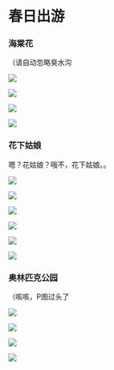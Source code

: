 # 春日出游

### 海棠花

（请自动忽略臭水沟

![](https://fudongdong-statics.oss-cn-beijing.aliyuncs.com/images/20220411/11fd0953186043fda7bf577c04f7dd8c.png?x-oss-process=image/resize,w_800/quality,q_80)

![](https://fudongdong-statics.oss-cn-beijing.aliyuncs.com/images/20220411/b66313a265664a38a2426e043dcb2bc3.png?x-oss-process=image/resize,w_800/quality,q_80)

![](https://fudongdong-statics.oss-cn-beijing.aliyuncs.com/images/20220411/233721b11c8a438da4567f2583372eb5.png?x-oss-process=image/resize,w_800/quality,q_80)

![](https://fudongdong-statics.oss-cn-beijing.aliyuncs.com/images/20220411/0f3bec81bb1a4ee68bef186589fc8472.png?x-oss-process=image/resize,w_800/quality,q_80)


### 花下姑娘

嗯？花姑娘？哦不，花下姑娘。。

![](https://fudongdong-statics.oss-cn-beijing.aliyuncs.com/images/20220411/607e03f3ea6748409a8d771d431a1dac.png?x-oss-process=image/resize,w_800/quality,q_80)

![](https://fudongdong-statics.oss-cn-beijing.aliyuncs.com/images/20220411/d93844443d894dcea6cd32a498a8119a.png?x-oss-process=image/resize,w_800/quality,q_80)

![](https://fudongdong-statics.oss-cn-beijing.aliyuncs.com/images/20220411/4980dc03b93445838763eda01b713f0b.png?x-oss-process=image/resize,w_800/quality,q_80)

![](https://fudongdong-statics.oss-cn-beijing.aliyuncs.com/images/20220411/5b30c7640473434f839a939fba242282.png?x-oss-process=image/resize,w_800/quality,q_80)

![](https://fudongdong-statics.oss-cn-beijing.aliyuncs.com/images/20220411/8e8f808e1ecb48ddbf6727ae6ad596be.png?x-oss-process=image/resize,w_800/quality,q_80)

![](https://fudongdong-statics.oss-cn-beijing.aliyuncs.com/images/20220411/6b8b9be7595b4cc3ad05bf4ae977b8ae.png?x-oss-process=image/resize,w_800/quality,q_80)


### 奥林匹克公园

（咳咳，P图过头了

![](https://fudongdong-statics.oss-cn-beijing.aliyuncs.com/images/20220411/8339350e2ed944599b1033608d0c112c.png?x-oss-process=image/resize,w_800/quality,q_80)

![](https://fudongdong-statics.oss-cn-beijing.aliyuncs.com/images/20220411/a0e676d11d32479db51fbb286727226c.png?x-oss-process=image/resize,w_800/quality,q_80)

![](https://fudongdong-statics.oss-cn-beijing.aliyuncs.com/images/20220411/63d01ba7c54342c4b91e0d48ae81ec0a.png?x-oss-process=image/resize,w_800/quality,q_80)

![](https://fudongdong-statics.oss-cn-beijing.aliyuncs.com/images/20220411/a5f217fab28b4837a488a12d32f426cb.png?x-oss-process=image/resize,w_800/quality,q_80)

